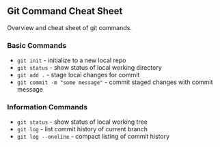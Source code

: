 ## Git Command Cheat Sheet

Overview and cheat sheet of git commands.

### Basic Commands

* `git init` - initialize to a new local repo
* `git status` - show status of local working directory
* `git add .` - stage local changes for commit
* `git commit -m "some message"` - commit staged changes with commit message



### Information Commands

* `git status` - show status of local working tree
* `git log` - list commit history of current branch
* `git log --oneline` - compact listing of commit history
